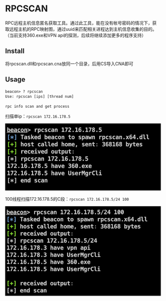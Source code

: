 # RPCSCAN

RPC远程主机信息匿名获取工具。通过此工具，能在没有帐号密码的情况下，获取远程主机的RPC映射图，通过uuid来匹配相关进程达到主机信息收集的目的。（当前支持360.exe和VPN api的探测，后续将继续添加更多的程序支持）

## Install

将rpcscan.dll和rpcscan.cna放同一个目录，后用CS导入CNA即可

## Usage

```
beacon> ? rpcscan
Use: rpcscan [ips] [thread num]

rpc info scan and get process
```

扫描单ip：`rpcscan 172.16.178.5`

![image-20220304130326063](./README/image-20220304130326063.png)

100线程扫描172.16.178.5的C段：`rpcscan 172.16.178.5/24 100`

![image-20220304130302359](./README/image-20220304130302359.png)

